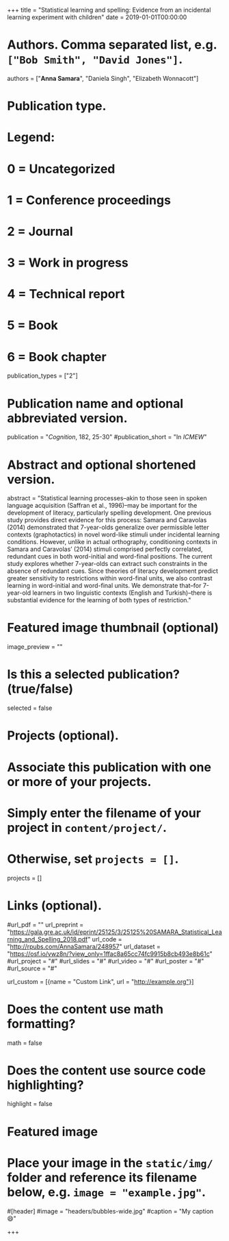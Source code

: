 +++
title = "Statistical learning and spelling: Evidence from an incidental learning experiment with children"
date = 2019-01-01T00:00:00

# Authors. Comma separated list, e.g. `["Bob Smith", "David Jones"]`.
authors = ["**Anna Samara**", "Daniela Singh", "Elizabeth Wonnacott"]

# Publication type.
# Legend:
# 0 = Uncategorized
# 1 = Conference proceedings
# 2 = Journal
# 3 = Work in progress
# 4 = Technical report
# 5 = Book
# 6 = Book chapter
publication_types = ["2"]

# Publication name and optional abbreviated version.
publication = "*Cognition*, 182, 25-30"
#publication_short = "In *ICMEW*"

# Abstract and optional shortened version.
abstract = "Statistical learning processes–akin to those seen in spoken language acquisition (Saffran et al., 1996)–may be important for the development of literacy, particularly spelling development. One previous study provides direct evidence for this process: Samara and Caravolas (2014) demonstrated that 7-year-olds generalize over permissible letter contexts (graphotactics) in novel word-like stimuli under incidental learning conditions. However, unlike in actual orthography, conditioning contexts in Samara and Caravolas’ (2014) stimuli comprised perfectly correlated, redundant cues in both word-initial and word-final positions. The current study explores whether 7-year-olds can extract such constraints in the absence of redundant cues. Since theories of literacy development predict greater sensitivity to restrictions within word-final units, we also contrast learning in word-initial and word-final units. We demonstrate that–for 7-year-old learners in two linguistic contexts (English and Turkish)–there is substantial evidence for the learning of both types of restriction."

# Featured image thumbnail (optional)
image_preview = ""

# Is this a selected publication? (true/false)
selected = false

# Projects (optional).
#   Associate this publication with one or more of your projects.
#   Simply enter the filename of your project in `content/project/`.
#   Otherwise, set `projects = []`.
projects = []

# Links (optional).
#url_pdf = ""
url_preprint = "https://gala.gre.ac.uk/id/eprint/25125/3/25125%20SAMARA_Statistical_Learning_and_Spelling_2018.pdf"
url_code = "http://rpubs.com/AnnaSamara/248957"
url_dataset = "https://osf.io/vwz8n/?view_only=1ffac8a65cc74fc9915b8cb493e8b61c"
#url_project = "#"
#url_slides = "#"
#url_video = "#"
#url_poster = "#"
#url_source = "#"

url_custom = [{name = "Custom Link", url = "http://example.org"}]

# Does the content use math formatting?
math = false

# Does the content use source code highlighting?
highlight = false

# Featured image
# Place your image in the `static/img/` folder and reference its filename below, e.g. `image = "example.jpg"`.
#[header]
#image = "headers/bubbles-wide.jpg"
#caption = "My caption :smile:"

+++
